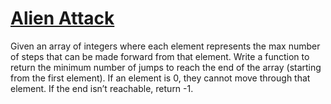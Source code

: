 # [Alien Attack][link]

Given an array of integers where each element represents the max number of steps that can be made forward from that element. Write a function to return the minimum number of jumps to reach the end of the array (starting from the first element). If an element is 0, they cannot move through that element. If the end isn’t reachable, return -1.

[link]: https://www.hackerearth.com/practice/algorithms/dynamic-programming/2-dimensional/practice-problems/algorithm/test123-2-66c3d252/
